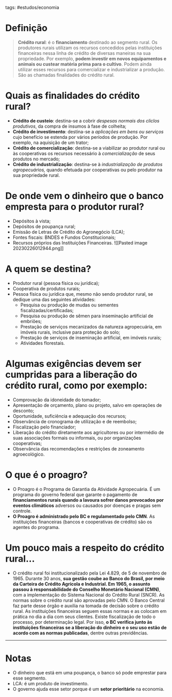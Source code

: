 tags: #estudos/economia 

# Definição
> **Crédito rural**: é o **financiamento** destinado ao segmento rural. Os produtores rurais utilizam os recursos concedidos pelas instituições financeiras nessa linha de crédito de diversas maneiras na sua propriedade. Por exemplo, **podem investir em novos equipamentos e animais ou custear matéria prima para o cultivo**. Podem ainda utilizar esses recursos para comercializar e industrializar a produção. São as chamadas finalidades do crédito rural.

# Quais as finalidades do crédito rural?
- **Crédito de custeio**: destina-se a cobrir *despesas normais dos cliclos produtivos*, da compra de insumos à fase de colheita;
- **Crédito de investimento**: destina-se a *aplicações em bens ou serviços* cujo benefício se estenda por vários períodos de produção. Por exemplo, na aquisição de um trator;
- **Crédito de comercialização**: destina-se a viabilizar ao produtor rural ou às cooperativas os recursos necessário à *comercialização* de seus produtos no mercado;
- **Crédito de industrialização**: destina-se à *industrialização de produtos agropecuários,* quando efetuada por cooperativas ou pelo produtor na sua propriedade rural.

# De onde vem o dinheiro que o banco empresta para o produtor rural?
- Depósitos à vista;
- Depósitos de poupança rural;
- Emissão de Letras de Crédito do Agronegócio (LCA);
- Fontes fiscais: BNDES e Fundos Constitucionais;
- Recursos próprios das Instituições Financeiras.
![[Pasted image 20230226012944.png]]

# A quem se destina?
- Produtor rural (pessoa física ou jurídica);
- Cooperativa de produtos rurais;
- Pessoa física ou jurídica que, mesmo não sendo produtor rural, se dedique uma das seguintes atividades:
	- Pesquisa ou produção de mudas ou sementes fiscalizadas/certificadas;
	- Pesquisa ou produção de sêmen para inseminação artificial de embriões;
	- Prestação de serviços mecanizados da natureza agropecuária, em imóveis rurais, inclusive para proteção do solo;
	- Prestação de serviços de inseminação artificial, em imóveis rurais;
	- Atividades florestais.

# Algumas exigências devem ser cumpridas para a liberação do crédito rural, como por exemplo:
- Comprovação da idoneidade do tomador;
- Apresentação de orçamento, plano ou projeto, salvo em operações de desconto;
- Oportunidade, suficiência e adequação dos recursos;
- Observância de cronograma de utilização e de reembolso;
- Fiscalização pelo financiador;
- Liberação do crédito diretamente aos agricultores ou por intermédio de suas associações formais ou informais, ou por organizações cooperativas;
- Observância das recomendações e restrições de zoneamento agroecológico.

# O que é o proagro?
- O Proagro é o Programa de Garantia da Atividade Agropecuária. É um programa do governo federal que garante o pagamento de **financiamentos rurais quando a lavoura sofrer danos provocados por eventos climáticos** adversos ou causados por doenças e pragas sem controle.
- **O Proagro é administrado pelo BC e regulamentado pelo CMN**. As instituições financeiras (bancos e cooperativas de crédito) são os agentes do programa.

# Um pouco mais a respeito do crédito rural...
- O crédito rural foi institucionalizado pela Lei 4.829, de 5 de novembro de 1965. Durante 30 anos, **sua gestão coube ao Banco do Brasil, por meio da Carteira de Crédito Agrícola e Industrial. Em 1965, o assunto passou à responsabilidade do Conselho Monetário Nacional (CMN)**, com a implementação do Sistema Nacional do Crédito Rural (SNCR). As normas sobre o crédito rural são aprovadas pelo CMN. O Banco Central faz parte desse órgão e auxilia na tomada de decisão sobre o crédito rural. As instituições financeiras seguem essas normas e as colocam em prática no dia a dia com seus clientes. Existe fiscalização de todo o processo, por determinação legal. Por isso, **o BC verifica junto às instituições financeiras se a liberação do dinheiro e o seu uso estão de acordo com as normas publicadas**, dentre outras previdências.
---
# Notas
- O dinheiro que está em uma poupança, o banco só pode emprestar para esse segmento.
- LCA: é um produto de investimento.
- O governo ajuda esse setor porque é um **setor prioritário** na economia.